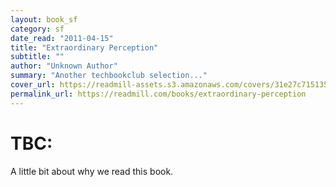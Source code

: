 ```yaml
---
layout: book_sf
category: sf
date_read: "2011-04-15"
title: "Extraordinary Perception"
subtitle: ""
author: "Unknown Author"
summary: "Another techbookclub selection..."
cover_url: https://readmill-assets.s3.amazonaws.com/covers/31e27c71513599703de0cebfd13723fd-original.png?1364080807
permalink_url: https://readmill.com/books/extraordinary-perception
---
```


# TBC:
A little bit about why we read this book.

